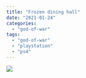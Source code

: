 ```yaml
---
title: "Frozen dining hall"
date: "2021-01-24"
categories: 
  - "god-of-war"
tags: 
  - "god-of-war"
  - "playstation"
  - "ps4"
---
```


[![](images/God-of-War_20210124110614-scaled-1.jpg)](http://davidpeach.co.uk/wp-content/uploads/2021/01/God-of-War_20210124110614-scaled-1.jpg)
